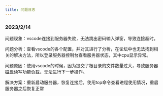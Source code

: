 ```yaml
---
title: 问题日志
---
```


### 2023/2/14

问题现象：vscode连接到服务器失败，无法跳出密码输入弹窗，导致连接超时。

问题分析：查看vscode的各个配置，并对其进行了分析，在论坛中也无法找到相关的解决方法，所以登录服务器控制台查看服务器状态，其中cpu显示异常。

问题原因：使用vscode的时候，因为提交了根目录的文件数量过大，导致服务器磁盘读写功能负载，无法进行下一步操作。

解决方案：重新启动服务器，恢复连接后，使用top命令查看进程使用情况，重启服务器之后恢复正常
